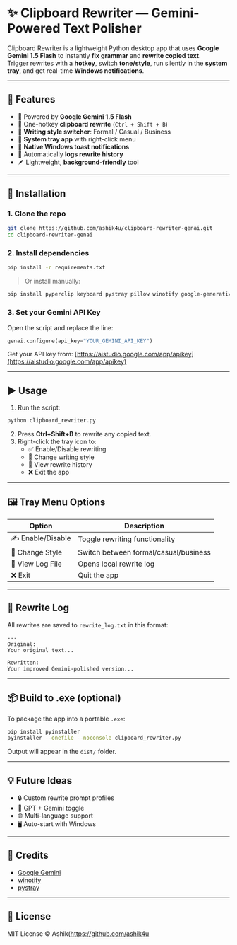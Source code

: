 # ✨ Clipboard Rewriter — Gemini-Powered Text Polisher

Clipboard Rewriter is a lightweight Python desktop app that uses **Google Gemini 1.5 Flash** to instantly **fix grammar** and **rewrite copied text**.  
Trigger rewrites with a **hotkey**, switch **tone/style**, run silently in the **system tray**, and get real-time **Windows notifications**.

---

## 🚀 Features

- 🧠 Powered by **Google Gemini 1.5 Flash**
- 📝 One-hotkey **clipboard rewrite** (`Ctrl + Shift + B`)
- 🔁 **Writing style switcher**: Formal / Casual / Business
- 📌 **System tray app** with right-click menu
- 🔔 **Native Windows toast notifications**
- 💾 Automatically **logs rewrite history**
- 🪶 Lightweight, **background-friendly** tool

---

## 🔧 Installation

### 1. Clone the repo
```bash
git clone https://github.com/ashik4u/clipboard-rewriter-genai.git
cd clipboard-rewriter-genai
```

### 2. Install dependencies
```bash
pip install -r requirements.txt
```

> Or install manually:
```bash
pip install pyperclip keyboard pystray pillow winotify google-generativeai
```

### 3. Set your Gemini API Key

Open the script and replace the line:
```python
genai.configure(api_key="YOUR_GEMINI_API_KEY")
```

Get your API key from: [https://aistudio.google.com/app/apikey](https://aistudio.google.com/app/apikey)

---

## ▶️ Usage

1. Run the script:

```bash
python clipboard_rewriter.py
```

2. Press **Ctrl+Shift+B** to rewrite any copied text.
3. Right-click the tray icon to:
   - ✅ Enable/Disable rewriting
   - 🔁 Change writing style
   - 📂 View rewrite history
   - ❌ Exit the app

---

## 🖼 Tray Menu Options

| Option               | Description                          |
|----------------------|--------------------------------------|
| ✍️ Enable/Disable     | Toggle rewriting functionality       |
| 🔁 Change Style       | Switch between formal/casual/business |
| 📂 View Log File      | Opens local rewrite log              |
| ❌ Exit               | Quit the app                         |

---

## 📂 Rewrite Log

All rewrites are saved to `rewrite_log.txt` in this format:

```
---
Original:
Your original text...

Rewritten:
Your improved Gemini-polished version...
```

---

## 📦 Build to .exe (optional)

To package the app into a portable `.exe`:

```bash
pip install pyinstaller
pyinstaller --onefile --noconsole clipboard_rewriter.py
```

Output will appear in the `dist/` folder.

---

## 💡 Future Ideas

- 🔒 Custom rewrite prompt profiles
- 🧠 GPT + Gemini toggle
- 🌐 Multi-language support
- 🖥️ Auto-start with Windows

---

## 🧠 Credits

- [Google Gemini](https://aistudio.google.com/)
- [winotify](https://github.com/gristlabs/winotify)
- [pystray](https://github.com/moses-palmer/pystray)

---

## 📄 License

MIT License © Ashik(https://github.com/ashik4u
